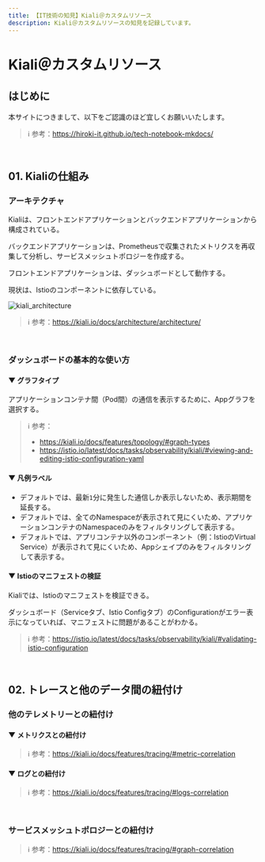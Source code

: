 ```yaml
---
title: 【IT技術の知見】Kiali＠カスタムリソース
description: Kiali＠カスタムリソースの知見を記録しています。
---
```


# Kiali＠カスタムリソース

## はじめに

本サイトにつきまして、以下をご認識のほど宜しくお願いいたします。



> ℹ️ 参考：https://hiroki-it.github.io/tech-notebook-mkdocs/

<br>

## 01. Kialiの仕組み

### アーキテクチャ

Kialiは、フロントエンドアプリケーションとバックエンドアプリケーションから構成されている。

バックエンドアプリケーションは、Prometheusで収集されたメトリクスを再収集して分析し、サービスメッシュトポロジーを作成する。

フロントエンドアプリケーションは、ダッシュボードとして動作する。

現状は、Istioのコンポーネントに依存している。

![kiali_architecture](https://raw.githubusercontent.com/hiroki-it/tech-notebook/master/images/kiali_architecture.png)


> ℹ️ 参考：https://kiali.io/docs/architecture/architecture/


<br>

### ダッシュボードの基本的な使い方

#### ▼ グラフタイプ

アプリケーションコンテナ間（Pod間）の通信を表示するために、Appグラフを選択する。

> ℹ️ 参考：
> 
> - https://kiali.io/docs/features/topology/#graph-types
> - https://istio.io/latest/docs/tasks/observability/kiali/#viewing-and-editing-istio-configuration-yaml

#### ▼ 凡例ラベル

- デフォルトでは、最新```1```分に発生した通信しか表示しないため、表示期間を延長する。
- デフォルトでは、全てのNamespaceが表示されて見にくいため、アプリケーションコンテナのNamespaceのみをフィルタリングして表示する。
- デフォルトでは、アプリコンテナ以外のコンポーネント（例：IstioのVirtual Service）が表示されて見にくいため、Appシェイプのみをフィルタリングして表示する。

#### ▼ Istioのマニフェストの検証

Kialiでは、Istioのマニフェストを検証できる。

ダッシュボード（Serviceタブ、Istio Configタブ）のConfigurationがエラー表示になっていれば、マニフェストに問題があることがわかる。

> ℹ️ 参考：https://istio.io/latest/docs/tasks/observability/kiali/#validating-istio-configuration

<br>

## 02. トレースと他のデータ間の紐付け

### 他のテレメトリーとの紐付け

#### ▼ メトリクスとの紐付け

> ℹ️ 参考：https://kiali.io/docs/features/tracing/#metric-correlation

#### ▼ ログとの紐付け

> ℹ️ 参考：https://kiali.io/docs/features/tracing/#logs-correlation

<br>

### サービスメッシュトポロジーとの紐付け

> ℹ️ 参考：https://kiali.io/docs/features/tracing/#graph-correlation

<br>
